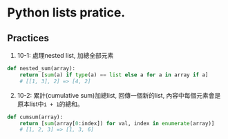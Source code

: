 # Python lists pratice.

## Practices
1. 10-1: 處理nested list, 加總全部元素
```python
def nested_sum(array):
    return [sum(a) if type(a) == list else a for a in array if a]
    # [[1, 3], 2] => [4, 2]
```
2. 10-2: 累計(cumulative sum)加總list, 回傳一個新的list, 內容中每個元素會是原本list中`i + 1`的總和。
```python
def cumsum(array):
    return [sum(array[0:index]) for val, index in enumerate(array)]
    # [1, 2, 3] => [1, 3, 6]
```

